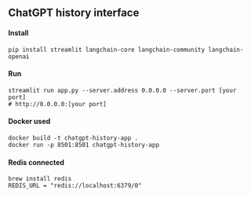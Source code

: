 ## ChatGPT history interface

#### Install
```
pip install streamlit langchain-core langchain-community langchain-openai
```

#### Run
```
streamlit run app.py --server.address 0.0.0.0 --server.port [your port]
# http://0.0.0.0:[your port]
```

#### Docker used
```
docker build -t chatgpt-history-app .
docker run -p 8501:8501 chatgpt-history-app
```

#### Redis connected
```
brew install redis
REDIS_URL = "redis://localhost:6379/0"
```

